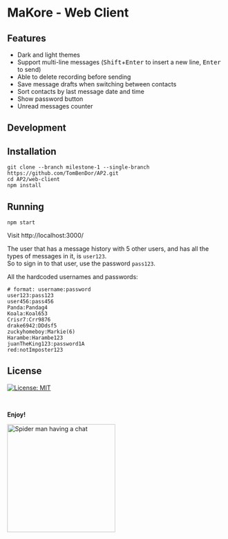 # MaKore - Web Client

## Features
- Dark and light themes
- Support multi-line messages (<kbd>Shift</kbd>+<kbd>Enter</kbd> to insert a new line, <kbd>Enter</kbd> to send)
- Able to delete recording before sending
- Save message drafts when switching between contacts
- Sort contacts by last message date and time
- Show password button
- Unread messages counter

## Development

## Installation
```shell
git clone --branch milestone-1 --single-branch https://github.com/TomBenDor/AP2.git
cd AP2/web-client
npm install
```

## Running
```shell
npm start
```
Visit http://localhost:3000/

The user that has a message history with 5 other users, and has all the types of messages in it, is `user123`.\
So to sign in to that user, use the password `pass123`.


All the hardcoded usernames and passwords:
```shell
# format: username:password
user123:pass123
user456:pass456
Panda:Pandag4
Koala:Koal653
Crisr7:Crr9876
drake6942:DDdsf5
zuckyhomeboy:Markie(6)
Harambe:Harambe123
juanTheKing123:password1A
red:notImposter123
```

## License

[![License: MIT](https://shields.io/badge/license-MIT-informational)](https://tldrlegal.com/license/mit-license)

<br>

**Enjoy!**

<img src="https://user-images.githubusercontent.com/76645845/165180661-2063cdb4-07db-4040-9720-87e7742a3181.gif" alt="Spider man having a chat" height="250">
